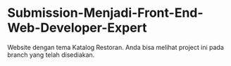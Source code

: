 # Submission-Menjadi-Front-End-Web-Developer-Expert
Website dengan tema Katalog Restoran. Anda bisa melihat project ini pada branch yang telah disediakan.